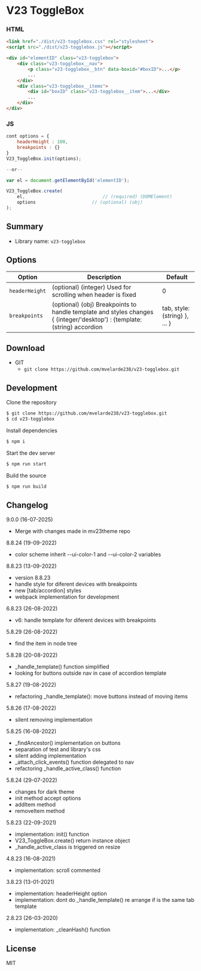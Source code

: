 # V23 ToggleBox

### HTML
```html
<link href="./dist/v23-togglebox.css" rel="stylesheet">
<script src="./dist/v23-togglebox.js"></script>

<div id="elementID" class="v23-togglebox">
	<div class="v23-togglebox__nav">
		<p class="v23-togglebox__btn" data-boxid="#boxID">...</p>
		...
	</div>
	<div class="v23-togglebox__items">
		<div id="boxID" class="v23-togglebox__item">...</div>
		...
	</div>
</div>
```

### JS
```js
cont options = {	
	headerHeight : 100,
	breakpoints : {}
}
V23_ToggleBox.init(options);

--or-- 

var el = document.getElementById('elementID');

V23_ToggleBox.create( 
	el,								// (required) (DOMElement)
	options						// (optional) (obj)
);
```

## Summary

* Library name: `v23-togglebox`

## Options

| Option | Description | Default |
|-|-|-
| `headerHeight` | (optional) (integer) Used for scrolling when header is fixed | 0 |
| `breakpoints` | (optional) (obj) Breakpoints to handle template and styles changes { (integer/'desktop') : {template: (string) accordion | tab, style: (string) }, ... } | { desktop: { template: 'tab', style: '' }, 768: { template:'accordion', style: '' } } |


## Download

* GIT
  * `git clone https://github.com/mvelarde238/v23-togglebox.git`

## Development

Clone the repository

```sh
$ git clone https://github.com/mvelarde238/v23-togglebox.git
$ cd v23-togglebox
```

Install dependencies

```sh
$ npm i
```

Start the dev server

```sh
$ npm run start
```

Build the source

```sh
$ npm run build
```

## Changelog

9.0.0 (16-07-2025)
- Merge with changes made in mv23theme repo

8.8.24 (19-09-2022)
- color scheme inherit --ui-color-1 and --ui-color-2 variables

8.8.23 (13-09-2022)
- version 8.8.23
- handle style for diferent devices with breakpoints
- new [tab/accordion] styles
- webpack implementation for development

6.8.23 (26-08-2022)
- v6: handle template for diferent devices with breakpoints

5.8.29 (26-08-2022)
- find the item in node tree

5.8.28 (20-08-2022)
- _handle_template() function simplified
- looking for buttons outside nav in case of accordion template

5.8.27 (19-08-2022)
- refactoring _handle_template(): move buttons instead of moving items

5.8.26 (17-08-2022)
- silent removing implementation

5.8.25 (16-08-2022)
- _findAncestor() implementation on buttons
- separation of test and library's css
- silent adding implementation
- _attach_click_events() function delegated to nav
- refactoring _handle_active_class() function

5.8.24 (29-07-2022)
- changes for dark theme
- init method accept options
- addItem method 
- removeItem method 

5.8.23 (22-09-2021)
- implementation: init() function
- V23_ToggleBox.create() return instance object
- _handle_active_class is triggered on resize

4.8.23 (16-08-2021)
- implementation: scroll commented

3.8.23 (13-01-2021)
- implementation: headerHeight option 
- implementation: dont do _handle_template() re arrange if is the same tab template 

2.8.23 (26-03-2020)
- implementation: _cleanHash() function

## License

MIT
